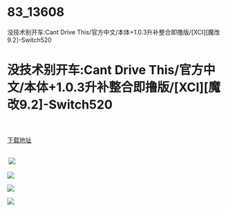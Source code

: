 # 83_13608
没技术别开车:Cant Drive This/官方中文/本体+1.0.3升补整合即撸版/[XCI][魔改9.2]-Switch520
# 没技术别开车:Cant Drive This/官方中文/本体+1.0.3升补整合即撸版/[XCI][魔改9.2]-Switch520
 <br/></br>
[下载地址](https://www.switch520.cc/article/13608 "下载地址")
<br/></br>

<p><strong>&nbsp;<img src="https://www.switch520.cc/muke_img/upload_art_editor_20210511-1_395fe6ed0b6c896ea2a3dbf647dfc51c.jpg"> </strong></p>
<p><img src="https://www.switch520.cc/muke_img/upload_art_editor_20210511-1_885611578dc535b6ca4f7c97b930c31e.jpg"></p>
<p><img src="https://www.switch520.cc/muke_img/upload_art_editor_20210511-1_885611578dc535b6ca4f7c97b930c31e.jpg"></p>
<p><img src="https://www.switch520.cc/muke_img/upload_art_editor_20210511-1_773cc2a45f9c125d662b8e312b2c4323.jpg"></p>
<p><strong>&nbsp;</strong></p>

